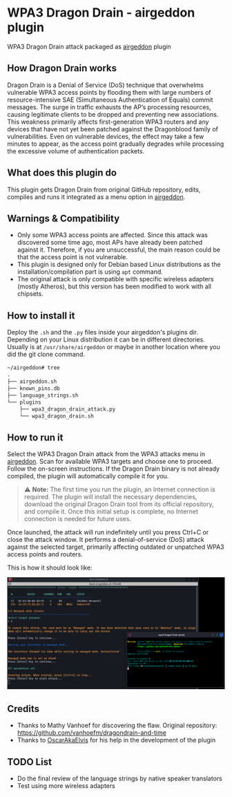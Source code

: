 # WPA3 Dragon Drain - airgeddon plugin
WPA3 Dragon Drain attack packaged as [airgeddon] plugin

## How Dragon Drain works
Dragon Drain is a Denial of Service (DoS) technique that overwhelms vulnerable WPA3 access points by flooding them with large numbers of resource-intensive SAE (Simultaneous Authentication of Equals) commit messages. The surge in traffic exhausts the AP’s processing resources, causing legitimate clients to be dropped and preventing new associations. This weakness primarily affects first-generation WPA3 routers and any devices that have not yet been patched against the Dragonblood family of vulnerabilities. Even on vulnerable devices, the effect may take a few minutes to appear, as the access point gradually degrades while processing the excessive volume of authentication packets.

## What does this plugin do
This plugin gets Dragon Drain from original GitHub repository, edits, compiles and runs it integrated as a menu option in [airgeddon].

## Warnings & Compatibility
- Only some WPA3 access points are affected. Since this attack was discovered some time ago, most APs have already been patched against it. Therefore, if you are unsuccessful, the main reason could be that the access point is not vulnerable.
- This plugin is designed only for Debian based Linux distributions as the installation/compilation part is using `apt` command.
- The original attack is only compatible with specific wireless adapters (mostly Atheros), but this version has been modified to work with all chipsets.

## How to install it
Deploy the `.sh` and the `.py` files inside your airgeddon's plugins dir. Depending on your Linux distribution it can be in different directories. Usually is at `/usr/share/airgeddon` or maybe in another location where you did the git clone command. 

```
~/airgeddon# tree
.
├── airgeddon.sh
├── known_pins.db
├── language_strings.sh
└── plugins
    ├── wpa3_dragon_drain_attack.py
    └── wpa3_dragon_drain.sh
```

## How to run it
Select the WPA3 Dragon Drain attack from the WPA3 attacks menu in [airgeddon]. Scan for available WPA3 targets and choose one to proceed. Follow the on-screen instructions. If the Dragon Drain binary is not already compiled, the plugin will automatically compile it for you.

> ⚠️ **Note:** The first time you run the plugin, an Internet connection is required. The plugin will install the necessary dependencies, download the original Dragon Drain tool from its official repository, and compile it. Once this initial setup is complete, no Internet connection is needed for future uses.

Once launched, the attack will run indefinitely until you press Ctrl+C or close the attack window. It performs a denial-of-service (DoS) attack against the selected target, primarily affecting outdated or unpatched WPA3 access points and routers.

This is how it should look like:

 ![attack](dragon.png)

## Credits
 - Thanks to Mathy Vanhoef for discovering the flaw. Original repository: https://github.com/vanhoefm/dragondrain-and-time
 - Thanks to [OscarAkaElvis] for his help in the development of the plugin

## TODO List
 - Do the final review of the language strings by native speaker translators
 - Test using more wireless adapters

[airgeddon]: https://github.com/v1s1t0r1sh3r3/airgeddon
[VIF]: https://github.com/v1s1t0r1sh3r3/airgeddon/wiki/FAQ%20&%20Troubleshooting#what-is-vif
[OscarAkaElvis]: https://github.com/OscarAkaElvis
